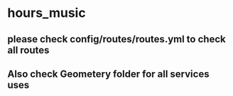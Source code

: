 # hours_music
## please check config/routes/routes.yml to check all routes
## Also check Geometery folder for all services uses
